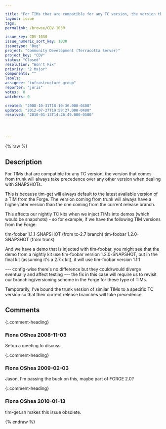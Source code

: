 ```yaml
---

title: "For TIMs that are compatible for any TC version, the version that comes from trunk will always take precedence over any other version when dealing with SNAPSHOTs. "
layout: issue
tags: 
permalink: /browse/CDV-1030

issue_key: CDV-1030
issue_numeric_sort_key: 1030
issuetype: "Bug"
project: "Community Development (Terracotta Server)"
project_key: "CDV"
status: "Closed"
resolution: "Won't Fix"
priority: "2 Major"
components: ""
labels: 
assignee: "infrastructure group"
reporter: "juris"
votes:  0
watchers: 0

created: "2008-10-31T18:10:36.000-0400"
updated: "2012-07-27T19:59:27.000-0400"
resolved: "2010-01-13T14:26:49.000-0500"




---
```


{% raw %}

## Description

<div markdown="1" class="description">

For TIMs that are compatible for any TC version, the version that comes from trunk will always take precedence over any other version when dealing with SNAPSHOTs. 

This is because tim-get will always default to the latest available version of a TIM from the Forge. The version coming from trunk will always have a higher/later version than the one coming from the current release branch.

This affects our nightly TC kits when we inject TIMs into demos (which would be snapshots) - so for example, if we have the following TIM versions from the Forge:

tim-foobar  1.1.1-SNAPSHOT (from tc-2.7 branch)
tim-foobar  1.2.0-SNAPSHOT (from trunk)

And we have a demo that is injected with tim-foobar, you might see that the demo from a nightly kit use tim-foobar version 1.2.0-SNAPSHOT, but in the final kit (assuming it's a 2.7.x kit), it will use tim-foobar version 1.1.1 

--- config-wise there's no difference but they could/would diverge eventually and affect testing --- the fix in this case will require us to revisit our branching/versioning scheme in the Forge for these type of TIMs.

Temporarily, I've bound the trunk version of similar TIMs to a specific TC version so that their current release branches will take precedence.



</div>

## Comments


{:.comment-heading}
### **Fiona OShea** <span class="date">2008-11-03</span>

<div markdown="1" class="comment">

Setup a meeting to discuss

</div>


{:.comment-heading}
### **Fiona OShea** <span class="date">2009-02-03</span>

<div markdown="1" class="comment">

Jason, I'm passing the buck on this, maybe part of FORGE 2.0?

</div>


{:.comment-heading}
### **Fiona OShea** <span class="date">2010-01-13</span>

<div markdown="1" class="comment">

tim-get.sh makes this issue obsolete.

</div>



{% endraw %}
